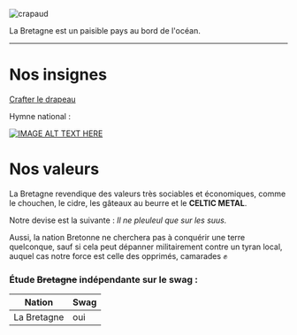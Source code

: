 ![crapaud](http://blog.paumard.org/wp-content/uploads/2013/11/drapeau-breton.png)

La Bretagne est un paisible pays au bord de l'océan.

---

# Nos insignes

[Crafter le drapeau](http://minecraft.tools/fr/banner.php?color_id_0=0&shape_id_1=27&color_id_1=15&shape_id_2=4&color_id_2=15&shape_id_3=0&color_id_3=0&shape_id_4=0&color_id_4=0&shape_id_5=0&color_id_5=0&shape_id_6=0&color_id_6=0#crafting)

Hymne national :

[![IMAGE ALT TEXT HERE](http://img.youtube.com/vi/do9KqKFBy90/0.jpg)](http://www.youtube.com/watch?v=do9KqKFBy90)

# Nos valeurs

La Bretagne revendique des valeurs très sociables et économiques, comme le chouchen, le cidre, les gâteaux au beurre et le **CELTIC METAL**.

Notre devise est la suivante : *Il ne pleuleul que sur les suus.*

Aussi, la nation Bretonne ne cherchera pas à conquérir une terre quelconque, sauf si cela peut dépanner militairement contre un tyran local, auquel cas notre force est celle des opprimés, camarades ✊ 


### Étude ~~Bretagne~~ indépendante sur le swag :

| Nation        | Swag           |
| ------------- |----------------|
| La Bretagne   | oui            |
